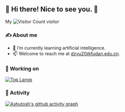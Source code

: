 ## **👋 Hi there! Nice to see you. 👏**

My ![Visitor Count](https://profile-counter.glitch.me/lumeilevel/count.svg) visitor

### ✍ About me

- 🌱 I’m currently learning artificial intelligence.
- 📫 Welcome to reach me at dzyu20@fudan.edu.cn.

### 🦾 Working on

[![Top Langs](https://github-readme-stats.vercel.app/api/top-langs/?username=lumeilevel&layout=compact)](https://github.com/lumeilevel/github-readme-stats)

### 🎯 Activity

[![Ashutosh's github activity graph](https://github-readme-activity-graph.vercel.app/graph?username=lumeilevel&theme=dracula)](https://github.com/ashutosh00710/github-readme-activity-graph)
